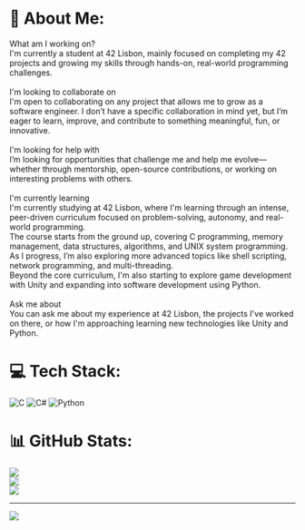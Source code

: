 # 💫 About Me:
What am I working on?<br>I'm currently a student at 42 Lisbon, mainly focused on completing my 42 projects and growing my skills through hands-on, real-world programming challenges.<br><br>I'm looking to collaborate on<br>I'm open to collaborating on any project that allows me to grow as a software engineer. I don’t have a specific collaboration in mind yet, but I’m eager to learn, improve, and contribute to something meaningful, fun, or innovative.<br><br> I'm looking for help with<br>I’m looking for opportunities that challenge me and help me evolve—whether through mentorship, open-source contributions, or working on interesting problems with others.<br><br>I'm currently learning<br>I'm currently studying at 42 Lisbon, where I'm learning through an intense, peer-driven curriculum focused on problem-solving, autonomy, and real-world programming.<br>The course starts from the ground up, covering C programming, memory management, data structures, algorithms, and UNIX system programming. As I progress, I’m also exploring more advanced topics like shell scripting, network programming, and multi-threading.<br>Beyond the core curriculum, I'm also starting to explore game development with Unity and expanding into software development using Python.<br><br>Ask me about<br>You can ask me about my experience at 42 Lisbon, the projects I've worked on there, or how I'm approaching learning new technologies like Unity and Python.


# 💻 Tech Stack:
![C](https://img.shields.io/badge/c-%2300599C.svg?style=for-the-badge&logo=c&logoColor=white) ![C#](https://img.shields.io/badge/c%23-%23239120.svg?style=for-the-badge&logo=csharp&logoColor=white) ![Python](https://img.shields.io/badge/python-3670A0?style=for-the-badge&logo=python&logoColor=ffdd54)
# 📊 GitHub Stats:
![](https://github-readme-stats.vercel.app/api?username=LaherMaciel&theme=dark&hide_border=false&include_all_commits=false&count_private=false)<br/>
![](https://nirzak-streak-stats.vercel.app/?user=LaherMaciel&theme=dark&hide_border=false)<br/>
![](https://github-readme-stats.vercel.app/api/top-langs/?username=LaherMaciel&theme=dark&hide_border=false&include_all_commits=false&count_private=false&layout=compact)

---
[![](https://visitcount.itsvg.in/api?id=LaherMaciel&icon=0&color=0)](https://visitcount.itsvg.in)

<!-- Proudly created with GPRM ( https://gprm.itsvg.in ) -->
